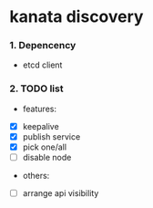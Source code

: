 # kanata discovery

### 1. Depencency

* etcd client

### 2. TODO list

 - features:

* [X] keepalive
* [X] publish service
* [X] pick one/all
* [ ] disable node

 - others:

* [ ] arrange api visibility
